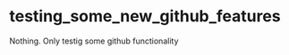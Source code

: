 testing_some_new_github_features
================================

Nothing. Only testig some github functionality
